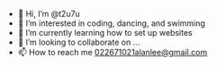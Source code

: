 - 👋 Hi, I’m @t2u7u
- 👀 I’m interested in coding, dancing, and swimming
- 🌱 I’m currently learning how to set up websites
- 💞️ I’m looking to collaborate on ...
- 📫 How to reach me 022671021alanlee@gmail.com

<!---
t2u7u/t2u7u is a ✨ special ✨ repository because its `README.md` (this file) appears on your GitHub profile.
You can click the Preview link to take a look at your changes.
--->
